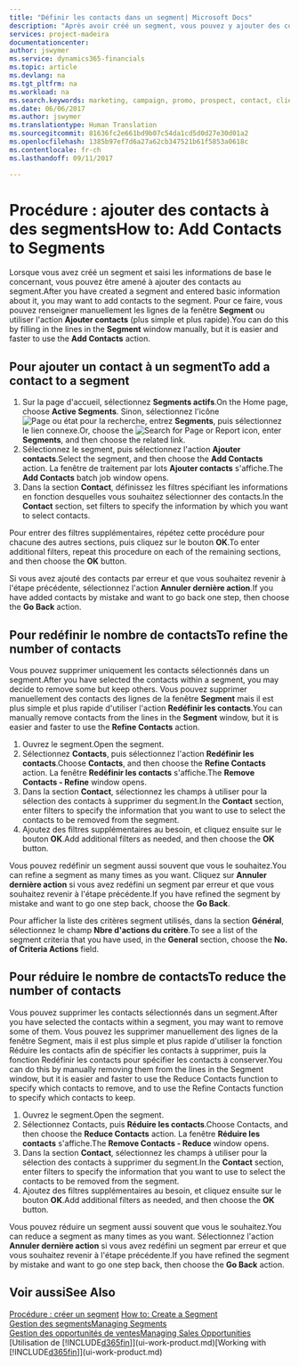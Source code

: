 ```yaml
---
title: "Définir les contacts dans un segment| Microsoft Docs"
description: "Après avoir créé un segment, vous pouvez y ajouter des contacts, par exemple, dans le cadre d'une campagne marketing visant des clients particuliers."
services: project-madeira
documentationcenter: 
author: jswymer
ms.service: dynamics365-financials
ms.topic: article
ms.devlang: na
ms.tgt_pltfrm: na
ms.workload: na
ms.search.keywords: marketing, campaign, promo, prospect, contact, client, customer
ms.date: 06/06/2017
ms.author: jswymer
ms.translationtype: Human Translation
ms.sourcegitcommit: 81636fc2e661bd9b07c54da1cd5d0d27e30d01a2
ms.openlocfilehash: 1385b97ef7d6a27a62cb347521b61f5853a0618c
ms.contentlocale: fr-ch
ms.lasthandoff: 09/11/2017

---
```

# <a name="how-to-add-contacts-to-segments"></a><span data-ttu-id="1c59d-103">Procédure : ajouter des contacts à des segments</span><span class="sxs-lookup"><span data-stu-id="1c59d-103">How to: Add Contacts to Segments</span></span>
<span data-ttu-id="1c59d-104">Lorsque vous avez créé un segment et saisi les informations de base le concernant, vous pouvez être amené à ajouter des contacts au segment.</span><span class="sxs-lookup"><span data-stu-id="1c59d-104">After you have created a segment and entered basic information about it, you may want to add contacts to the segment.</span></span> <span data-ttu-id="1c59d-105">Pour ce faire, vous pouvez renseigner manuellement les lignes de la fenêtre **Segment** ou utiliser l'action **Ajouter contacts** (plus simple et plus rapide).</span><span class="sxs-lookup"><span data-stu-id="1c59d-105">You can do this by filling in the lines in the **Segment** window manually, but it is easier and faster to use the **Add Contacts** action.</span></span>

## <a name="to-add-a-contact-to-a-segment"></a><span data-ttu-id="1c59d-106">Pour ajouter un contact à un segment</span><span class="sxs-lookup"><span data-stu-id="1c59d-106">To add a contact to a segment</span></span>
1. <span data-ttu-id="1c59d-107">Sur la page d'accueil, sélectionnez **Segments actifs**.</span><span class="sxs-lookup"><span data-stu-id="1c59d-107">On the Home page, choose **Active Segments**.</span></span> <span data-ttu-id="1c59d-108">Sinon, sélectionnez l'icône ![Page ou état pour la recherche](media/ui-search/search_small.png "icône Page ou état pour la recherche"), entrez **Segments**, puis sélectionnez le lien connexe.</span><span class="sxs-lookup"><span data-stu-id="1c59d-108">Or, choose the ![Search for Page or Report](media/ui-search/search_small.png "Search for Page or Report icon") icon, enter **Segments**, and then choose the related link.</span></span>  
2. <span data-ttu-id="1c59d-109">Sélectionnez le segment, puis sélectionnez l'action **Ajouter contacts**.</span><span class="sxs-lookup"><span data-stu-id="1c59d-109">Select the segment, and then choose the **Add Contacts** action.</span></span> <span data-ttu-id="1c59d-110">La fenêtre de traitement par lots **Ajouter contacts** s'affiche.</span><span class="sxs-lookup"><span data-stu-id="1c59d-110">The **Add Contacts** batch job window opens.</span></span>
3. <span data-ttu-id="1c59d-111">Dans la section **Contact**, définissez les filtres spécifiant les informations en fonction desquelles vous souhaitez sélectionner des contacts.</span><span class="sxs-lookup"><span data-stu-id="1c59d-111">In the **Contact** section, set filters to specify the information by which you want to select contacts.</span></span>

<span data-ttu-id="1c59d-112">Pour entrer des filtres supplémentaires, répétez cette procédure pour chacune des autres sections, puis cliquez sur le bouton **OK**.</span><span class="sxs-lookup"><span data-stu-id="1c59d-112">To enter additional filters, repeat this procedure on each of the remaining sections, and then choose the **OK** button.</span></span>

<span data-ttu-id="1c59d-113">Si vous avez ajouté des contacts par erreur et que vous souhaitez revenir à l'étape précédente, sélectionnez l'action **Annuler dernière action**.</span><span class="sxs-lookup"><span data-stu-id="1c59d-113">If you have added contacts by mistake and want to go back one step, then choose the **Go Back** action.</span></span>

## <a name="to-refine-the-number-of-contacts"></a><span data-ttu-id="1c59d-114">Pour redéfinir le nombre de contacts</span><span class="sxs-lookup"><span data-stu-id="1c59d-114">To refine the number of contacts</span></span>
<span data-ttu-id="1c59d-115">Vous pouvez supprimer uniquement les contacts sélectionnés dans un segment.</span><span class="sxs-lookup"><span data-stu-id="1c59d-115">After you have selected the contacts within a segment, you may decide to remove some but keep others.</span></span> <span data-ttu-id="1c59d-116">Vous pouvez supprimer manuellement des contacts des lignes de la fenêtre **Segment** mais il est plus simple et plus rapide d'utiliser l'action **Redéfinir les contacts**.</span><span class="sxs-lookup"><span data-stu-id="1c59d-116">You can manually remove contacts from the lines in the **Segment** window, but it is easier and faster to use the **Refine Contacts** action.</span></span>

1. <span data-ttu-id="1c59d-117">Ouvrez le segment.</span><span class="sxs-lookup"><span data-stu-id="1c59d-117">Open the segment.</span></span>
2. <span data-ttu-id="1c59d-118">Sélectionnez **Contacts**, puis sélectionnez l'action **Redéfinir les contacts**.</span><span class="sxs-lookup"><span data-stu-id="1c59d-118">Choose **Contacts**, and then choose the **Refine Contacts** action.</span></span> <span data-ttu-id="1c59d-119">La fenêtre **Redéfinir les contacts** s'affiche.</span><span class="sxs-lookup"><span data-stu-id="1c59d-119">The **Remove Contacts - Refine** window opens.</span></span>
3. <span data-ttu-id="1c59d-120">Dans la section **Contact**, sélectionnez les champs à utiliser pour la sélection des contacts à supprimer du segment.</span><span class="sxs-lookup"><span data-stu-id="1c59d-120">In the **Contact** section, enter filters to specify the information that you want to use to select the contacts to be removed from the segment.</span></span>
4. <span data-ttu-id="1c59d-121">Ajoutez des filtres supplémentaires au besoin, et cliquez ensuite sur le bouton **OK**.</span><span class="sxs-lookup"><span data-stu-id="1c59d-121">Add additional filters as needed, and then choose the **OK** button.</span></span>

<span data-ttu-id="1c59d-122">Vous pouvez redéfinir un segment aussi souvent que vous le souhaitez.</span><span class="sxs-lookup"><span data-stu-id="1c59d-122">You can refine a segment as many times as you want.</span></span> <span data-ttu-id="1c59d-123">Cliquez sur **Annuler dernière action** si vous avez redéfini un segment par erreur et que vous souhaitez revenir à l'étape précédente.</span><span class="sxs-lookup"><span data-stu-id="1c59d-123">If you have refined the segment by mistake and want to go one step back, choose the **Go Back**.</span></span>

<span data-ttu-id="1c59d-124">Pour afficher la liste des critères segment utilisés, dans la section **Général**, sélectionnez le champ **Nbre d'actions du critère**.</span><span class="sxs-lookup"><span data-stu-id="1c59d-124">To see a list of the segment criteria that you have used, in the **General** section, choose the **No. of Criteria Actions** field.</span></span>

## <a name="to-reduce-the-number-of-contacts"></a><span data-ttu-id="1c59d-125">Pour réduire le nombre de contacts</span><span class="sxs-lookup"><span data-stu-id="1c59d-125">To reduce the number of contacts</span></span>
<span data-ttu-id="1c59d-126">Vous pouvez supprimer les contacts sélectionnés dans un segment.</span><span class="sxs-lookup"><span data-stu-id="1c59d-126">After you have selected the contacts within a segment, you may want to remove some of them.</span></span> <span data-ttu-id="1c59d-127">Vous pouvez les supprimer manuellement des lignes de la fenêtre Segment, mais il est plus simple et plus rapide d'utiliser la fonction Réduire les contacts afin de spécifier les contacts à supprimer, puis la fonction Redéfinir les contacts pour spécifier les contacts à conserver.</span><span class="sxs-lookup"><span data-stu-id="1c59d-127">You can do this by manually removing them from the lines in the Segment window, but it is easier and faster to use the Reduce Contacts function to specify which contacts to remove, and to use the Refine Contacts function to specify which contacts to keep.</span></span>

1. <span data-ttu-id="1c59d-128">Ouvrez le segment.</span><span class="sxs-lookup"><span data-stu-id="1c59d-128">Open the segment.</span></span>
2. <span data-ttu-id="1c59d-129">Sélectionnez Contacts, puis **Réduire les contacts**.</span><span class="sxs-lookup"><span data-stu-id="1c59d-129">Choose Contacts, and then choose the **Reduce Contacts** action.</span></span> <span data-ttu-id="1c59d-130">La fenêtre **Réduire les contacts** s'affiche.</span><span class="sxs-lookup"><span data-stu-id="1c59d-130">The **Remove Contacts - Reduce** window opens.</span></span>
3. <span data-ttu-id="1c59d-131">Dans la section **Contact**, sélectionnez les champs à utiliser pour la sélection des contacts à supprimer du segment.</span><span class="sxs-lookup"><span data-stu-id="1c59d-131">In the **Contact** section, enter filters to specify the information that you want to use to select the contacts to be removed from the segment.</span></span>
4. <span data-ttu-id="1c59d-132">Ajoutez des filtres supplémentaires au besoin, et cliquez ensuite sur le bouton **OK**.</span><span class="sxs-lookup"><span data-stu-id="1c59d-132">Add additional filters as needed, and then choose the **OK** button.</span></span>

<span data-ttu-id="1c59d-133">Vous pouvez réduire un segment aussi souvent que vous le souhaitez.</span><span class="sxs-lookup"><span data-stu-id="1c59d-133">You can reduce a segment as many times as you want.</span></span> <span data-ttu-id="1c59d-134">Sélectionnez l'action **Annuler dernière action** si vous avez redéfini un segment par erreur et que vous souhaitez revenir à l'étape précédente.</span><span class="sxs-lookup"><span data-stu-id="1c59d-134">If you have refined the segment by mistake and want to go one step back, then choose the **Go Back** action.</span></span>

## <a name="see-also"></a><span data-ttu-id="1c59d-135">Voir aussi</span><span class="sxs-lookup"><span data-stu-id="1c59d-135">See Also</span></span>
<span data-ttu-id="1c59d-136">[Procédure : créer un segment](marketing-how-create-segment.md) </span><span class="sxs-lookup"><span data-stu-id="1c59d-136">[How to: Create a Segment](marketing-how-create-segment.md) </span></span>  
[<span data-ttu-id="1c59d-137">Gestion des segments</span><span class="sxs-lookup"><span data-stu-id="1c59d-137">Managing Segments</span></span>](marketing-segments.md)  
[<span data-ttu-id="1c59d-138">Gestion des opportunités de ventes</span><span class="sxs-lookup"><span data-stu-id="1c59d-138">Managing Sales Opportunities</span></span>](marketing-manage-sales-opportunities.md)  
<span data-ttu-id="1c59d-139">[Utilisation de [!INCLUDE[d365fin](includes/d365fin_md.md)]](ui-work-product.md)</span><span class="sxs-lookup"><span data-stu-id="1c59d-139">[Working with [!INCLUDE[d365fin](includes/d365fin_md.md)]](ui-work-product.md)</span></span>  

